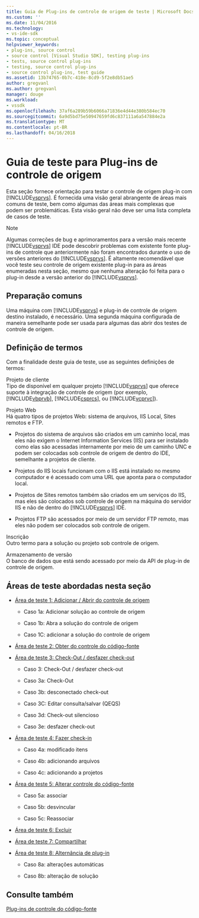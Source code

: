 ```yaml
---
title: Guia de Plug-ins de controle de origem de teste | Microsoft Docs
ms.custom: ''
ms.date: 11/04/2016
ms.technology:
- vs-ide-sdk
ms.topic: conceptual
helpviewer_keywords:
- plug-ins, source control
- source control [Visual Studio SDK], testing plug-ins
- tests, source control plug-ins
- testing, source control plug-ins
- source control plug-ins, test guide
ms.assetid: 13b74765-0b7c-418e-8cd9-5f2e8db51ae5
author: gregvanl
ms.author: gregvanl
manager: douge
ms.workload:
- vssdk
ms.openlocfilehash: 37af6a289b59b6066a71836e4d44e380b584ec70
ms.sourcegitcommit: 6a9d5bd75e50947659fd6c837111a6a547884e2a
ms.translationtype: MT
ms.contentlocale: pt-BR
ms.lasthandoff: 04/16/2018
---
```

# <a name="test-guide-for-source-control-plug-ins"></a>Guia de teste para Plug-ins de controle de origem
Esta seção fornece orientação para testar o controle de origem plug-in com [!INCLUDE[vsprvs](../../code-quality/includes/vsprvs_md.md)]. É fornecida uma visão geral abrangente de áreas mais comuns de teste, bem como algumas das áreas mais complexas que podem ser problemáticas. Esta visão geral não deve ser uma lista completa de casos de teste.  
  
> [!NOTE]
>  Algumas correções de bug e aprimoramentos para a versão mais recente [!INCLUDE[vsprvs](../../code-quality/includes/vsprvs_md.md)] IDE pode descobrir problemas com existente fonte plug-ins de controle que anteriormente não foram encontrados durante o uso de versões anteriores do [!INCLUDE[vsprvs](../../code-quality/includes/vsprvs_md.md)]. É altamente recomendável que você teste seu controle de origem existente plug-in para as áreas enumeradas nesta seção, mesmo que nenhuma alteração foi feita para o plug-in desde a versão anterior do [!INCLUDE[vsprvs](../../code-quality/includes/vsprvs_md.md)].  
  
## <a name="common-preparation"></a>Preparação comuns  
 Uma máquina com [!INCLUDE[vsprvs](../../code-quality/includes/vsprvs_md.md)] e plug-in de controle de origem destino instalado, é necessário. Uma segunda máquina configurada de maneira semelhante pode ser usada para algumas das abrir dos testes de controle de origem.  
  
## <a name="definition-of-terms"></a>Definição de termos  
 Com a finalidade deste guia de teste, use as seguintes definições de termos:  
  
 Projeto de cliente  
 Tipo de disponível em qualquer projeto [!INCLUDE[vsprvs](../../code-quality/includes/vsprvs_md.md)] que oferece suporte à integração de controle de origem (por exemplo, [!INCLUDE[vbprvb](../../code-quality/includes/vbprvb_md.md)], [!INCLUDE[csprcs](../../data-tools/includes/csprcs_md.md)], ou [!INCLUDE[vcprvc](../../code-quality/includes/vcprvc_md.md)]).  
  
 Projeto Web  
 Há quatro tipos de projetos Web: sistema de arquivos, IIS Local, Sites remotos e FTP.  
  
-   Projetos do sistema de arquivos são criados em um caminho local, mas eles não exigem o Internet Information Services (IIS) para ser instalado como elas são acessadas internamente por meio de um caminho UNC e podem ser colocadas sob controle de origem de dentro do IDE, semelhante a projetos de cliente.  
  
-   Projetos do IIS locais funcionam com o IIS está instalado no mesmo computador e é acessado com uma URL que aponta para o computador local.  
  
-   Projetos de Sites remotos também são criados em um serviços do IIS, mas eles são colocados sob controle de origem na máquina do servidor IIS e não de dentro do [!INCLUDE[vsprvs](../../code-quality/includes/vsprvs_md.md)] IDE.  
  
-   Projetos FTP são acessados por meio de um servidor FTP remoto, mas eles não podem ser colocados sob controle de origem.  
  
 Inscrição  
 Outro termo para a solução ou projeto sob controle de origem.  
  
 Armazenamento de versão  
 O banco de dados que está sendo acessado por meio da API de plug-in de controle de origem.  
  
## <a name="test-areas-covered-in-this-section"></a>Áreas de teste abordadas nesta seção  
  
-   [Área de teste 1: Adicionar / Abrir do controle de origem](../../extensibility/internals/test-area-1-add-to-open-from-source-control.md)  
  
    -   Caso 1a: Adicionar solução ao controle de origem  
  
    -   Caso 1b: Abra a solução do controle de origem  
  
    -   Caso 1C: adicionar a solução do controle de origem  
  
-   [Área de teste 2: Obter do controle do código-fonte](../../extensibility/internals/test-area-2-get-from-source-control.md)  
  
-   [Área de teste 3: Check-Out / desfazer check-out](../../extensibility/internals/test-area-3-check-out-undo-checkout.md)  
  
    -   Caso 3: Check-Out / desfazer check-out  
  
    -   Caso 3a: Check-Out  
  
    -   Caso 3b: desconectado check-out  
  
    -   Caso 3C: Editar consulta/salvar (QEQS)  
  
    -   Caso 3d: Check-out silencioso  
  
    -   Caso 3e: desfazer check-out  
  
-   [Área de teste 4: Fazer check-in](../../extensibility/internals/test-area-4-check-in.md)  
  
    -   Caso 4a: modificado itens  
  
    -   Caso 4b: adicionando arquivos  
  
    -   Caso 4c: adicionando a projetos  
  
-   [Área de teste 5: Alterar controle do código-fonte](../../extensibility/internals/test-area-5-change-source-control.md)  
  
    -   Caso 5a: associar  
  
    -   Caso 5b: desvincular  
  
    -   Caso 5c: Reassociar  
  
-   [Área de teste 6: Excluir](../../extensibility/internals/test-area-6-delete.md)  
  
-   [Área de teste 7: Compartilhar](../../extensibility/internals/test-area-7-share.md)  
  
-   [Área de teste 8: Alternância de plug-in](../../extensibility/internals/test-area-8-plug-in-switching.md)  
  
    -   Caso 8a: alterações automáticas  
  
    -   Caso 8b: alteração de solução  
  
## <a name="see-also"></a>Consulte também  
 [Plug-ins de controle do código-fonte](../../extensibility/source-control-plug-ins.md)